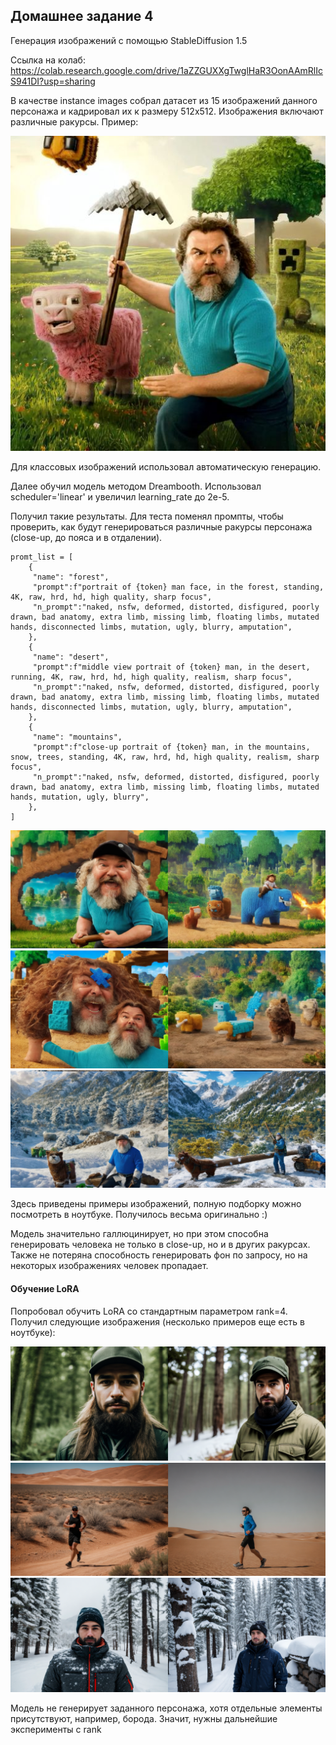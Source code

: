 ## Домашнее задание 4

Генерация изображений с помощью StableDiffusion 1.5

Ссылка на колаб: https://colab.research.google.com/drive/1aZZGUXXgTwglHaR3OonAAmRlIcS941DI?usp=sharing

В качестве instance images собрал датасет из 15 изображений данного персонажа и кадрировал их к размеру 512х512. Изображения включают различные ракурсы. Пример:

![Исходные изображения](res/instance.jpg)

Для классовых изображений использовал автоматическую генерацию.

Далее обучил модель методом Dreambooth. Использовал scheduler='linear' и увеличил learning_rate до 2e-5.

Получил такие результаты. Для теста поменял промпты, чтобы проверить, как будут генерироваться различные ракурсы персонажа (close-up, до пояса и в отдалении).


```
promt_list = [
    {
     "name": "forest",
     "prompt":f"portrait of {token} man face, in the forest, standing, 4K, raw, hrd, hd, high quality, sharp focus",
     "n_prompt":"naked, nsfw, deformed, distorted, disfigured, poorly drawn, bad anatomy, extra limb, missing limb, floating limbs, mutated hands, disconnected limbs, mutation, ugly, blurry, amputation",
    },
    {
     "name": "desert",
     "prompt":f"middle view portrait of {token} man, in the desert, running, 4K, raw, hrd, hd, high quality, realism, sharp focus",
     "n_prompt":"naked, nsfw, deformed, distorted, disfigured, poorly drawn, bad anatomy, extra limb, missing limb, floating limbs, mutated hands, disconnected limbs, mutation, ugly, blurry, amputation",
    },
    {
     "name": "mountains",
     "prompt":f"close-up portrait of {token} man, in the mountains, snow, trees, standing, 4K, raw, hrd, hd, high quality, realism, sharp focus",
     "n_prompt":"naked, nsfw, deformed, distorted, disfigured, poorly drawn, bad anatomy, extra limb, missing limb, floating limbs, mutated hands, mutation, ugly, blurry",
    },
]
```

![Исходные изображения](res/unet_forest.png)
![Исходные изображения](res/unet_desert.png)
![Исходные изображения](res/unet_mountains.png)

Здесь приведены примеры изображений, полную подборку можно посмотреть в ноутбуке.
Получилось весьма оригинально :)

Модель значительно галлюцинирует, но при этом способна генерировать человека не только в close-up, но и в других ракурсах. Также не потеряна способность генерировать фон по запросу, но на некоторых изображениях человек пропадает.

#### Обучение LoRA

Попробовал обучить LoRA со стандартным параметром rank=4. Получил следующие изображения (несколько примеров еще есть в ноутбуке):

![Исходные изображения](res/lora_rank_4_forest.png)
![Исходные изображения](res/lora_rank_4_desert.png)
![Исходные изображения](res/lora_rank_4_snow_mountains.png)

Модель не генерирует заданного персонажа, хотя отдельные элементы присутствуют, например, борода. Значит, нужны дальнейшие эксперименты с rank